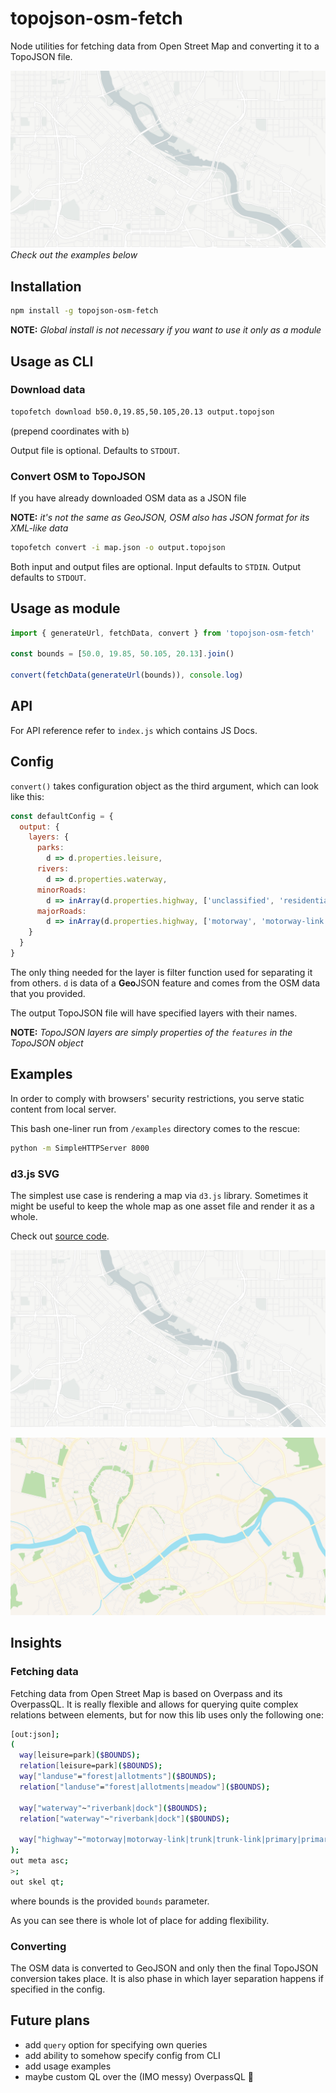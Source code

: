 # topojson-osm-fetch

Node utilities for fetching data from Open Street Map and converting it to a TopoJSON file.

![](/screenshots/minneapolis.png)
_Check out the examples below_

## Installation

```bash
npm install -g topojson-osm-fetch
```
**NOTE:** _Global install is not necessary if you want to use it only as a module_

## Usage as CLI

### Download data

```bash
topofetch download b50.0,19.85,50.105,20.13 output.topojson
```
(prepend coordinates with `b`)

Output file is optional. Defaults to `STDOUT`.

### Convert OSM to TopoJSON

If you have already downloaded OSM data as a JSON file

**NOTE:** _it's not the same as GeoJSON, OSM also has JSON format for its XML-like data_

```bash
topofetch convert -i map.json -o output.topojson
```

Both input and output files are optional. Input defaults to `STDIN`. Output defaults to `STDOUT`.

## Usage as module
```js
import { generateUrl, fetchData, convert } from 'topojson-osm-fetch'

const bounds = [50.0, 19.85, 50.105, 20.13].join()

convert(fetchData(generateUrl(bounds)), console.log)
```

## API

For API reference refer to `index.js` which contains JS Docs.

## Config

`convert()` takes configuration object as the third argument, which can look like this:

```js
const defaultConfig = {
  output: {
    layers: {
      parks:
        d => d.properties.leisure,
      rivers:
        d => d.properties.waterway,
      minorRoads:
        d => inArray(d.properties.highway, ['unclassified', 'residential', 'pedestrian', 'living_street', 'road']),
      majorRoads:
        d => inArray(d.properties.highway, ['motorway', 'motorway-link', 'trunk', 'trunk-link', 'primary', 'primary-link', 'secondary', 'secondary-link', 'tertiary', 'tertiary-link'])
    }
  }
}
```
The only thing needed for the layer is filter function used for separating it from others. `d` is data of a **Geo**JSON feature and comes from the OSM data that you provided.

The output TopoJSON file will have specified layers with their names.

**NOTE:** _TopoJSON layers are simply properties of the `features` in the TopoJSON object_

## Examples
In order to comply with browsers' security restrictions, you serve static content from local server.

This bash one-liner run from `/examples` directory comes to the rescue:
```bash
python -m SimpleHTTPServer 8000
```

### d3.js SVG

The simplest use case is rendering a map via `d3.js` library. Sometimes it might be useful to keep the whole map as one asset file and render it as a whole.

Check out [source code](/examples/d3.html).

![](/screenshots/minneapolis.png)

![](/screenshots/cracow.png)

## Insights

### Fetching data

Fetching data from Open Street Map is based on Overpass and its OverpassQL. It is really flexible and allows for querying quite complex relations between elements, but for now this lib uses only the following one:

```bash
[out:json];
(
  way[leisure=park]($BOUNDS);
  relation[leisure=park]($BOUNDS);
  way["landuse"="forest|allotments"]($BOUNDS);
  relation["landuse"="forest|allotments|meadow"]($BOUNDS);

  way["waterway"~"riverbank|dock"]($BOUNDS);
  relation["waterway"~"riverbank|dock"]($BOUNDS);

  way["highway"~"motorway|motorway-link|trunk|trunk-link|primary|primary-link|secondary|secondary-link|tertiary|tertiary-link|road|road|living_street|pedestrian|residential|unclassified"]($BOUNDS);
);
out meta asc;
>;
out skel qt;
```

where bounds is the provided `bounds` parameter.

As you can see there is whole lot of place for adding flexibility.

### Converting

The OSM data is converted to GeoJSON and only then the final TopoJSON conversion takes place. It is also phase in which layer separation happens if specified in the config.

## Future plans

- add `query` option for specifying own queries
- add ability to somehow specify config from CLI
- add usage examples
- maybe custom QL over the (IMO messy) OverpassQL 🤔